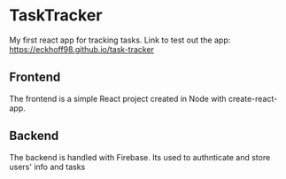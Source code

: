 # TaskTracker
My first react app for tracking tasks.
Link to test out the app: https://eckhoff98.github.io/task-tracker
## Frontend
The frontend is a simple React project created in Node with create-react-app.
## Backend
The backend is handled with Firebase. Its used to authnticate and store users' info and tasks
